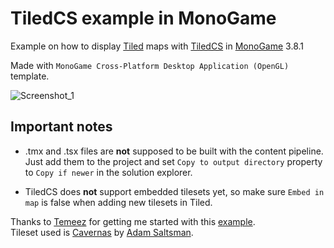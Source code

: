 # TiledCS example in MonoGame

Example on how to display [Tiled](https://www.mapeditor.org/) maps with [TiledCS](https://github.com/TheBoneJarmer/TiledCS) in [MonoGame](https://www.monogame.net/) 3.8.1

Made with `MonoGame Cross-Platform Desktop Application (OpenGL)` template.

![Screenshot_1](https://user-images.githubusercontent.com/33135141/189741169-48ac875a-888f-4303-ac6e-a1468378dcd8.png)
 
## Important notes
- .tmx and .tsx files are <b>not</b> supposed to be built with the content pipeline.<br/>
Just add them to the project and set `Copy to output directory` property to `Copy if newer` in the solution explorer.
 
- TiledCS does <b>not</b> support embedded tilesets yet, so make sure `Embed in map` is false when adding new tilesets in Tiled.
 
 
Thanks to [Temeez](https://github.com/Temeez) for getting me started with this [example](https://github.com/Temeez/TiledCS-MonoGame-Example).<br/>
Tileset used is [Cavernas](https://adamatomic.itch.io/cavernas) by [Adam Saltsman](https://adamatomic.itch.io/).<br/>

